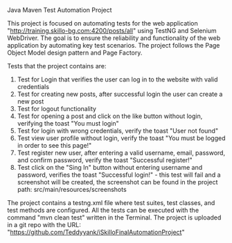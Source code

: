 Java Maven Test Automation Project

This project is focused on automating tests for the web application "http://training.skillo-bg.com:4200/posts/all" using TestNG and Selenium WebDriver.
The goal is to ensure the reliability and functionality of the web application by automating key test scenarios.
The project follows the Page Object Model design pattern and Page Factory.

Tests that the project contains are:
1. Test for Login that verifies the user can log in to the website with valid credentials
2. Test for creating new posts, after successful login the user can create a new post
3. Test for logout functionality 
4. Test for opening a post and click on the like button without login, verifying the toast "You must login"
5. Test for login with wrong credentials, verify the  toast "User not found"
6. Test view user profile without login, verify the toast "You must be logged in order to see this page!"
7. Test register new user, after entering a valid username, email, password, and confirm password, verify the toast "Successful register!"
8. Test click on the "Sing In" button without entering username and password, verifies the toast "Successful login!" - this test will fail
   and a screenshot will be created, the screenshot can be found in the project path: src/main/resources/screenshots

The project contains a testng.xml file where test suites, test classes, and test methods are configured.
All the tests can be executed with the command "mvn clean test" written in the Terminal. 
The project is uploaded in a git repo with the URL: "https://github.com/Teddyyank/iSkilloFinalAutomationProject" 
